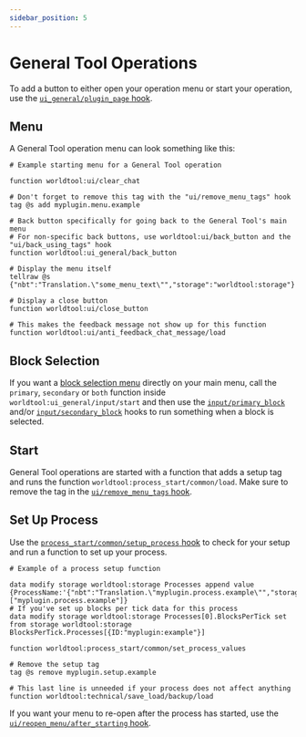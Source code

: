```yaml
---
sidebar_position: 5
---
```


# General Tool Operations

To add a button to either open your operation menu or start your operation, use the [`ui_general/plugin_page` hook](hooks#ui_generalplugin_page).

## Menu

A General Tool operation menu can look something like this:

```mcfunction
# Example starting menu for a General Tool operation

function worldtool:ui/clear_chat

# Don't forget to remove this tag with the "ui/remove_menu_tags" hook
tag @s add myplugin.menu.example

# Back button specifically for going back to the General Tool's main menu
# For non-specific back buttons, use worldtool:ui/back_button and the "ui/back_using_tags" hook
function worldtool:ui_general/back_button

# Display the menu itself
tellraw @s {"nbt":"Translation.\"some_menu_text\"","storage":"worldtool:storage"}

# Display a close button
function worldtool:ui/close_button

# This makes the feedback message not show up for this function
function worldtool:ui/anti_feedback_chat_message/load
```

## Block Selection
If you want a [block selection menu](../chat-menu-system#block-selection) directly on your main menu, call the `primary`, `secondary` or `both` function inside `worldtool:ui_general/input/start` and then use the [`input/primary_block`](hooks#inputprimary_block) and/or [`input/secondary_block`](hooks#inputsecondary_block) hooks to run something when a block is selected.

## Start
General Tool operations are started with a function that adds a setup tag and runs the function `worldtool:process_start/common/load`. Make sure to remove the tag in the [`ui/remove_menu_tags` hook](hooks#uiremove_menu_tags).

## Set Up Process
Use the [`process_start/common/setup_process` hook](hooks#process_startcommonsetup_process) to check for your setup and run a function to set up your process.

```mcfunction
# Example of a process setup function

data modify storage worldtool:storage Processes append value {ProcessName:'{"nbt":"Translation.\"myplugin.process.example\"","storage":"worldtool:storage"}',ID:"myplugin:example",Tags:["myplugin.process.example"]}
# If you've set up blocks per tick data for this process
data modify storage worldtool:storage Processes[0].BlocksPerTick set from storage worldtool:storage BlocksPerTick.Processes[{ID:"myplugin:example"}]

function worldtool:process_start/common/set_process_values

# Remove the setup tag
tag @s remove myplugin.setup.example

# This last line is unneeded if your process does not affect anything
function worldtool:technical/save_load/backup/load
```

If you want your menu to re-open after the process has started, use the [`ui/reopen_menu/after_starting` hook](hooks#uireopen_menuafter_startingq).
